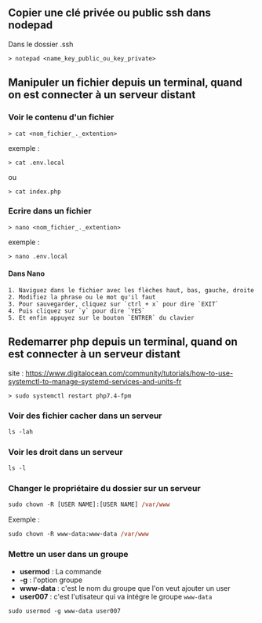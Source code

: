 
## Copier une clé privée ou public ssh dans nodepad

Dans le dossier .ssh

    > notepad <name_key_public_ou_key_private>


## Manipuler un fichier depuis un terminal, quand on est connecter à un serveur distant 

### Voir le contenu d'un fichier

    > cat <nom_fichier_._extention>

exemple : 

    > cat .env.local

ou

    > cat index.php

### Ecrire dans un fichier

    > nano <nom_fichier_._extention>

exemple : 

    > nano .env.local

#### Dans Nano

    1. Naviguez dans le fichier avec les flèches haut, bas, gauche, droite
    2. Modifiez la phrase ou le mot qu'il faut
    3. Pour sauvegarder, cliquez sur `ctrl + x` pour dire `EXIT`
    4. Puis cliquez sur `y` pour dire `YES`
    5. Et enfin appuyez sur le bouton `ENTRER` du clavier

## Redemarrer php depuis un terminal, quand on est connecter à un serveur distant 

site : https://www.digitalocean.com/community/tutorials/how-to-use-systemctl-to-manage-systemd-services-and-units-fr

    > sudo systemctl restart php7.4-fpm

### Voir des fichier cacher dans un serveur

```ps
ls -lah
```

### Voir les droit dans un serveur

```ps
ls -l
```

### Changer le propriétaire du dossier sur un serveur

```ps
sudo chown -R [USER NAME]:[USER NAME] /var/www
```

Exemple :
```ps
sudo chown -R www-data:www-data /var/www
```

### Mettre un user dans un groupe

- **usermod**  : La commande
- **-g** : l'option groupe
- **www-data** : c'est le nom du groupe que l'on veut ajouter un user
- **user007** : c'est l'utisateur qui va intégre le groupe `www-data`
```ps
sudo usermod -g www-data user007
```